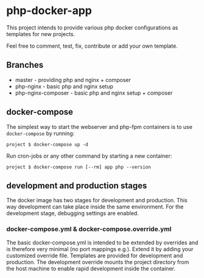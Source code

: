 # php-docker-app

This project intends to provide various php docker configurations as templates for new projects.

Feel free to comment, test, fix, contribute or add your own template.

## Branches
- master - providing php and nginx + composer
- php-nginx - basic php and nginx setup
- php-nginx-composer - basic php and nginx setup + composer

## docker-compose

The simplest way to start the webserver and php-fpm containers is to use `docker-compose` by running:

`project $ docker-compose up -d`

Run cron-jobs or any other command by starting a new container:

`project $ docker-compose run [--rm] app php --version`

## development and production stages

The docker image has two stages for development and production. This way development can take place inside
the same environment. For the development stage, debugging settings are enabled.

### docker-compose.yml & docker-compose.override.yml

The basic docker-compose.yml is intended to be extended by overrides and is therefore very minimal (no port
mappings e.g.). Extend it by adding your customized override file. Templates are provided for development
and production. The development override mounts the project directory from the host machine to enable rapid
development inside the container.
